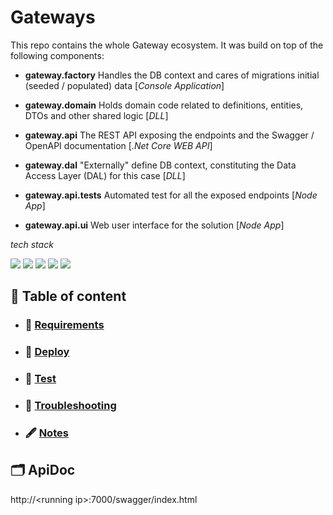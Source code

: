 Gateways
===

This repo contains the whole Gateway ecosystem. It was build on top of the following components:

- **gateway.factory** Handles the DB context and cares of migrations initial (seeded / populated) data  [_Console Application_]

- **gateway.domain** Holds domain code related to definitions, entities, DTOs and other shared logic [_DLL_]

- **gateway.api** The REST API exposing the endpoints and the Swagger / OpenAPI documentation [_.Net Core WEB API_]
  
- **gateway.dal** "Externally" define DB context, constituting the Data Access Layer (DAL) for this case  [_DLL_]

- **gateway.api.tests** Automated test for all the exposed endpoints [_Node App_]
  
- **gateway.api.ui** Web user interface for the solution [_Node App_]


_tech stack_

![](https://img.shields.io/badge/Tech-.NetCore3.1-informational?style=flat&logo=.NET&logoColor=512BD4)
![](https://img.shields.io/badge/Tech-Json-informational?style=flat&logo=JSON&logoColor=000000)
![](https://img.shields.io/badge/Tech-C%23-informational?style=flat&logo=CSharp&logoColor=239120)
![](https://img.shields.io/badge/Tech-SQLServer-informational?style=flat&logo=SQLserver&logoColor=4169E1)
![](https://img.shields.io/badge/Tech-Jest-informational?style=flat&logo=Jest&logoColor=C21325)

## 📑 Table of content

- ### 📜 [Requirements]
- ### 🚀 [Deploy]
- ### 🧪 [Test]
- ### 🚩 [Troubleshooting]
- ### 🖋 [Notes]

## 🗂 ApiDoc

http://\<running ip\>:7000/swagger/index.html

[Requirements]: doc/requirements.md
[Deploy]: doc/deployment.md
[Test]: doc/testenv.md
[Troubleshooting]: doc/troubleshooting.md
[Notes]: doc/notes.md



